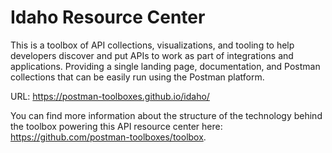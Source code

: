 # Idaho Resource Center
This is a toolbox of API collections, visualizations, and tooling to help developers discover and put APIs to work as part of integrations and applications. Providing a single landing page, documentation, and Postman collections that can be easily run using the Postman platform.

URL: https://postman-toolboxes.github.io/idaho/

You can find more information about the structure of the technology behind the toolbox powering this API resource center here: https://github.com/postman-toolboxes/toolbox.
